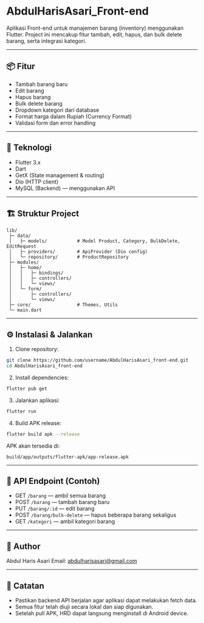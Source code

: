 # AbdulHarisAsari\_Front-end

Aplikasi Front-end untuk manajemen barang (inventory) menggunakan Flutter.
Project ini mencakup fitur tambah, edit, hapus, dan bulk delete barang, serta integrasi kategori.

---

## 📦 Fitur

* Tambah barang baru
* Edit barang
* Hapus barang
* Bulk delete barang
* Dropdown kategori dari database
* Format harga dalam Rupiah (Currency Format)
* Validasi form dan error handling

---

## 🚀 Teknologi

* Flutter 3.x
* Dart
* GetX (State management & routing)
* Dio (HTTP client)
* MySQL (Backend) — menggunakan API

---

## 🏗 Struktur Project

```
lib/
 ├─ data/
 │   ├─ models/           # Model Product, Category, BulkDelete, EditRequest
 │   ├─ providers/        # ApiProvider (Dio config)
 │   └─ repository/       # ProductRepository
 ├─ modules/
 │   ├─ home/
 │   │   ├─ bindings/
 │   │   ├─ controllers/
 │   │   └─ views/
 │   └─ form/
 │       ├─ controllers/
 │       └─ views/
 ├─ core/                 # Themes, Utils
 └─ main.dart
```

---

## ⚙️ Instalasi & Jalankan

1. Clone repository:

```bash
git clone https://github.com/username/AbdulHarisAsari_front-end.git
cd AbdulHarisAsari_front-end
```

2. Install dependencies:

```bash
flutter pub get
```

3. Jalankan aplikasi:

```bash
flutter run
```

4. Build APK release:

```bash
flutter build apk --release
```

APK akan tersedia di:

```
build/app/outputs/flutter-apk/app-release.apk
```

---

## 🔗 API Endpoint (Contoh)

* GET `/barang` — ambil semua barang
* POST `/barang` — tambah barang baru
* PUT `/barang/:id` — edit barang
* POST `/barang/bulk-delete` — hapus beberapa barang sekaligus
* GET `/kategori` — ambil kategori barang

---

## 👤 Author

Abdul Haris Asari
Email: [abdulharisasari@gmail.com](mailto:abdulharisasari@gmail.com)

---

## 📄 Catatan

* Pastikan backend API berjalan agar aplikasi dapat melakukan fetch data.
* Semua fitur telah diuji secara lokal dan siap digunakan.
* Setelah pull APK, HRD dapat langsung menginstall di Android device.

